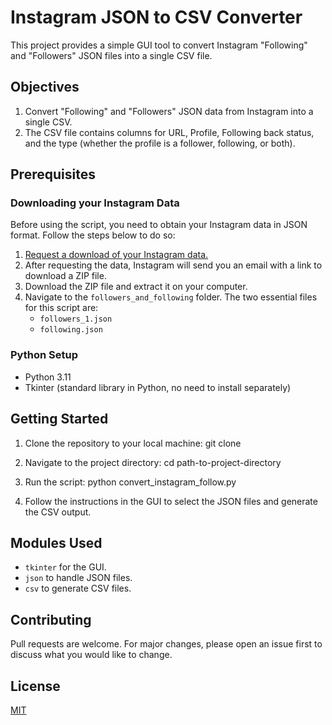 # Instagram JSON to CSV Converter

This project provides a simple GUI tool to convert Instagram "Following" and "Followers" JSON files into a single CSV file.

## Objectives

1. Convert "Following" and "Followers" JSON data from Instagram into a single CSV.
2. The CSV file contains columns for URL, Profile, Following back status, and the type (whether the profile is a follower, following, or both).

## Prerequisites

### Downloading your Instagram Data

Before using the script, you need to obtain your Instagram data in JSON format. Follow the steps below to do so:

1. [Request a download of your Instagram data.](https://www.instagram.com/download/request/)
2. After requesting the data, Instagram will send you an email with a link to download a ZIP file.
3. Download the ZIP file and extract it on your computer.
4. Navigate to the `followers_and_following` folder. The two essential files for this script are:
   - `followers_1.json`
   - `following.json`

### Python Setup

- Python 3.11
- Tkinter (standard library in Python, no need to install separately)

## Getting Started

1. Clone the repository to your local machine:
git clone [<repository-url>](https://github.com/wolfgang-azevedo/instagram_converter.git)

2. Navigate to the project directory:
cd path-to-project-directory

3. Run the script:
python convert_instagram_follow.py

4. Follow the instructions in the GUI to select the JSON files and generate the CSV output.

## Modules Used

- `tkinter` for the GUI.
- `json` to handle JSON files.
- `csv` to generate CSV files.

## Contributing

Pull requests are welcome. For major changes, please open an issue first to discuss what you would like to change.

## License

[MIT](https://choosealicense.com/licenses/mit/)

